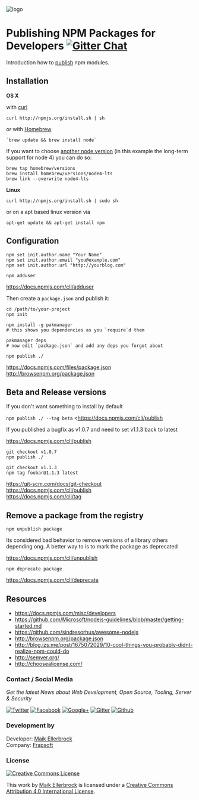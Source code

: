 ![logo](https://github.frapsoft.com/top/npm-logo.png)  

# Publishing NPM Packages for Developers [![Gitter Chat](https://badges.gitter.im/frapsoft/frapsoft.svg)](https://gitter.im/frapsoft/frapsoft/)

Introduction how to [publish](https://docs.npmjs.com/getting-started/publishing-npm-packages) npm modules.  


## Installation

**OS X**

with [curl](https://curl.haxx.se/)

    curl http://npmjs.org/install.sh | sh
    
or with [Homebrew](http://brew.sh/)
    
    `brew update && brew install node`  

If you want to choose [another node version](https://github.com/Homebrew/homebrew-versions) (in this example the long-term support for node 4) you can do so:
 
	brew tap homebrew/versions
	brew install homebrew/versions/node4-lts
	brew link --overwrite node4-lts    
    

**Linux**

    curl http://npmjs.org/install.sh | sudo sh
    
or on a apt based linux version via

	apt-get update && apt-get install npm

	
	
## Configuration

    npm set init.author.name "Your Name"
    npm set init.author.email "you@example.com"
    npm set init.author.url "http://yourblog.com"

    npm adduser
    
<https://docs.npmjs.com/cli/adduser>

    
Then create a `package.json` and publish it:

    cd /path/to/your-project
    npm init

    npm install -g pakmanager
    # this shows you dependencies as you `require`d them
    
    pakmanager deps
    # now edit `package.json` and add any deps you forgot about

    npm publish ./

<https://docs.npmjs.com/files/package.json>  
<http://browsenpm.org/package.json>  


## Beta and Release versions

If you don't want something to install by default

`npm publish ./ --tag beta` <https://docs.npmjs.com/cli/publish
   
If you published a bugfix as v1.0.7 and need to set v1.1.3 back to latest  

<https://docs.npmjs.com/cli/publish>

```
git checkout v1.0.7
npm publish ./
   
git checkout v1.1.3
npm tag foobar@1.1.3 latest
```

<https://git-scm.com/docs/git-checkout>  
<https://docs.npmjs.com/cli/publish>  
<https://docs.npmjs.com/cli/tag>

## Remove a package from the registry

`npm unpublish package`  

Its considered bad behavior to remove versions of a library others depending ong.
A better way to is to mark the package as deprecated  

<https://docs.npmjs.com/cli/unpublish>

`npm deprecate package`  

<https://docs.npmjs.com/cli/deprecate>


## Resources

* <https://docs.npmjs.com/misc/developers>
* <https://github.com/Microsoft/nodejs-guidelines/blob/master/getting-started.md>
* <https://github.com/sindresorhus/awesome-nodejs>
* <http://browsenpm.org/package.json>
* <http://blog.izs.me/post/1675072029/10-cool-things-you-probably-didnt-realize-npm-could-do>
* <http://semver.org/>
* <http://choosealicense.com/>



### Contact / Social Media

*Get the latest News about Web Development, Open Source, Tooling, Server & Security*

[![Twitter](https://github.frapsoft.com/social/twitter.png)](https://twitter.com/frapsoft/)
[![Facebook](https://github.frapsoft.com/social/facebook.png)](https://www.facebook.com/frapsoft/)
[![Google+](https://github.frapsoft.com/social/google-plus.png)](https://plus.google.com/116540931335841862774)
[![Gitter](https://github.frapsoft.com/social/gitter.png)](https://gitter.im/frapsoft/frapsoft/)
[![Github](https://github.frapsoft.com/social/github.png)](https://github.com/ellerbrock/)

### Development by 

Developer: [Maik Ellerbrock](https://github.com/ellerbrock/)  
Company: [Frapsoft](https://github.com/frapsoft/)


### License 

<a rel="license" href="http://creativecommons.org/licenses/by/4.0/"><img alt="Creative Commons License" style="border-width:0" src="https://i.creativecommons.org/l/by/4.0/88x31.png" /></a><br />

This work by <a xmlns:cc="http://creativecommons.org/ns#" href="https://github.com/ellerbrock/" property="cc:attributionName" rel="cc:attributionURL">Maik Ellerbrock</a> is licensed under a <a rel="license" href="http://creativecommons.org/licenses/by/4.0/">Creative Commons Attribution 4.0 International License</a>.